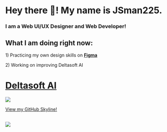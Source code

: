 
<h1>Hey there 👋! My name is JSman225.</h1>
<h3>I am a Web UI/UX Designer and Web Developer!</h3>

<h2>What I am doing right now:</h2>
<p>  1) Practicing my own design skills on <b><a href="https://figma.com">Figma</a></b></p>
<p>  2) Working on improving Deltasoft AI</p>

<h1><b><a href="https://deltasoft-ai.netlify.app">Deltasoft AI</a></b></h1>
<img src="https://i.ibb.co/hdMncK3/Group-1-2.png">

<a href="https://skyline.github.com/JSman225/2022">View my GitHub Skyline!</a>
<br>
<br>

<img src="https://github-readme-stats.vercel.app/api/top-langs/?username=JSman225&theme=dark"/>
